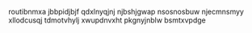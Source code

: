 routibnmxa jbbpidjbjf
qdxlnyqjnj njbshjgwap nsosnosbuw njecmnsmyy xllodcusqj tdmotvhylj
xwupdnvxht pkgnyjnblw bsmtxvpdge

